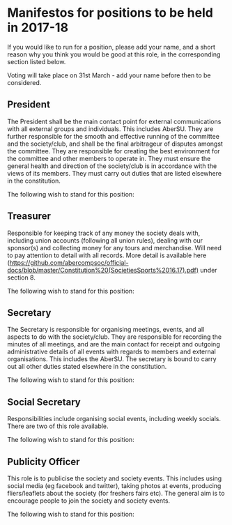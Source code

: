 # Manifestos for positions to be held in 2017-18 
If you would like to run for a position, please add your name, and a short reason
why you think you would be good at this role, in the corresponding section listed below.

Voting will take place on 31st March - add your name before then to be considered.

## President
The President shall be the main contact point for external communications with
all external groups and individuals. This includes AberSU. They are further responsible for the
smooth and effective running of the committee and the society/club, and shall be the final arbitrageur
of disputes amongst the committee. They are responsible for creating the best environment for the
committee and other members to operate in. They must ensure the general health and direction of
the society/club is in accordance with the views of its members. They must carry out duties that are
listed elsewhere in the constitution.

The following wish to stand for this position: 
<!---
Example:
### Bob (abc12)
I would make a good president because...
--->

## Treasurer
Responsible for keeping track of any money the society deals with, including union accounts (following all union rules), dealing with our sponsor(s) and collecting money for any tours and merchandise. Will need to pay attention to detail with all records. More detail is available here (https://github.com/abercompsoc/official-docs/blob/master/Constitution%20(SocietiesSports%2016.17).pdf) under section 8.

The following wish to stand for this position: 

## Secretary 
The Secretary is responsible for organising meetings, events, and all aspects to do with the
society/club. They are responsible for recording the minutes of all meetings, and are the main
contact for receipt and outgoing administrative details of all events with regards to members and
external organisations. This includes the AberSU. The secretary is bound to carry out all other
duties stated elsewhere in the constitution.

The following wish to stand for this position: 

## Social Secretary
Responsibilities include organising social events, including weekly socials. There are two of this role available.

The following wish to stand for this position: 

## Publicity Officer
This role is to publicise the society and society events. This includes using social media (eg facebook and twitter), taking photos at events, producing fliers/leaflets about the society (for freshers fairs etc). The general aim is to encourage people to join the society and society events.

The following wish to stand for this position: 

